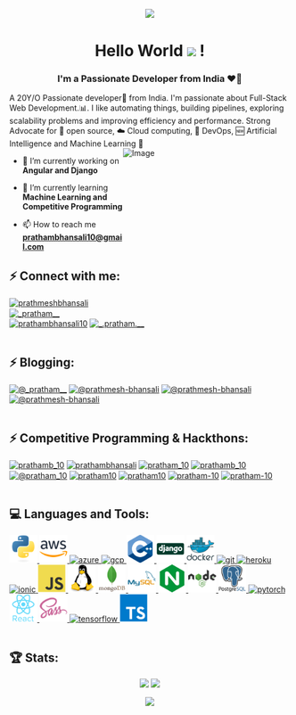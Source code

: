 <p align = "center">
    <img src="https://github.com/pratham-10/pratham-10/blob/master/assets/Cover%20Banner.png">
</p> 
<h1 align="center"> Hello World <img src="https://raw.githubusercontent.com/pratham-10/pratham-10/master/assets/wave.gif" width="30px"> ! </h1>
   
<h3 align="center">I'm a Passionate Developer from India ❤🚀️</h3>
     
   A 20Y/O Passionate developer🎯 from India. I'm passionate about Full-Stack Web Development.:bar_chart:. I like automating things, building pipelines, exploring scalability problems and improving efficiency and performance. Strong Advocate for 📜 open source, :cloud: Cloud computing, 🚀 DevOps, :new: Artificial Intelligence and Machine Learning :robot: 
<br>
<img width="300" height="300" align="right" alt="Image" src="https://github.com/pratham-10/pratham-10/blob/master/assets/coding.gif" />
   
   - 🔭 I’m currently working on **Angular and Django**
   
   - 🌱 I’m currently learning **Machine Learning and Competitive Programming**
   
   - 📫 How to reach me **prathambhansali10@gmail.com**
   
<h2 align="left">⚡ Connect with me:</h2>
<div align="left">
    <a href="https://linkedin.com/in/prathmeshbhansali" target="blank"><img align="center" src="https://github.com/pratham-10/pratham-10/blob/master/assets/linkedin.png" alt="prathmeshbhansali" height="40" width="40" /></a>
    <a href="https://twitter.com/_pratham__" target="blank"><img align="center" src="https://github.com/pratham-10/pratham-10/blob/master/assets/twitter.png" alt="_pratham__" height="40" width="40" /></a>
    <a href="https://www.facebook.com/prathambhansali10" target="blank"><img align="center" src="https://github.com/pratham-10/pratham-10/blob/master/assets/facebook.png" alt="prathambhansali10" height="40" width="40" /></a>
    <a href="https://instagram.com/_.pratham.__" target="blank"><img align="center" src="https://github.com/pratham-10/pratham-10/blob/master/assets/instagram.png" alt="_.pratham.__" height="40" width="40" /></a>
</div>
<br>
<h2 align="left">⚡ Blogging:</h2>
<div align="left">
    <a href="https://dev.to/@_pratham__" target="blank"><img align="center" src="https://github.com/pratham-10/pratham-10/blob/master/assets/dev.png" alt="@_pratham__" height="40" width="40" /></a>
    <a href="https://prathambhansali10.medium.com/" target="blank"><img align="center" src="https://github.com/pratham-10/pratham-10/blob/master/assets/medium.png" alt="@prathmesh-bhansali" height="40" width="40" /></a>
    <a href="https://prathmeshbhansali.hashnode.dev" target="blank"><img align="center" src="https://github.com/pratham-10/pratham-10/blob/master/assets/hashnode.png" alt="@prathmesh-bhansali" height="40" width="40" /></a>
    <a href="https://hackernoon.com/u/pratham10" target="blank"><img align="center" src="https://github.com/pratham-10/pratham-10/blob/master/assets/hackernoon.png" alt="@prathmesh-bhansali" height="40" width="40" /></a>
</div>
<br>
<h2 align="left">⚡ Competitive Programming & Hackthons:</h2>
<div align="left">
    <a href="https://www.codechef.com/users/prathamb_10" target="blank"><img align="center" src="https://github.com/pratham-10/pratham-10/blob/master/assets/codechef.jpg" alt="prathamb_10" height="40" width="40" /></a>
    <a href="https://www.hackerrank.com/prathambhansali" target="blank"><img align="center" src="https://github.com/pratham-10/pratham-10/blob/master/assets/hackerrank.png" alt="prathambhansali" height="40" width="40" /></a>
    <a href="https://codeforces.com/profile/pratham_10" target="blank"><img align="center" src="https://github.com/pratham-10/pratham-10/blob/master/assets/codeforces.png" alt="pratham_10" height="40" width="40" /></a>
    <a href="https://www.leetcode.com/prathamb_10" target="blank"><img align="center" src="https://github.com/pratham-10/pratham-10/blob/master/assets/leetcode.png" alt="prathamb_10" height="40" width="40" /></a>
    <a href="https://www.hackerearth.com/@pratham_10" target="blank"><img align="center" src="https://github.com/pratham-10/pratham-10/blob/master/assets/hackerearth.png" alt="@pratham_10" height="40" width="40" /></a>
    <a href="https://www.topcoder.com/members/pratham10" target="blank"><img align="center" src="https://github.com/pratham-10/pratham-10/blob/master/assets/topcoder.png" alt="pratham10" height="40" width="40" /></a>
    <a href="https://kaggle.com/pratham10" target="blank"><img align="center" src="https://github.com/pratham-10/pratham-10/blob/master/assets/kaggle.png" alt="pratham10" height="40" width="40" /></a>
    <a href="https://jovian.ai/pratham-10" target="blank"><img align="center" src="https://github.com/pratham-10/pratham-10/blob/master/assets/jovian.png" alt="pratham-10" height="40" width="40" /></a>
    <a href="https://devfolio.co/@pratham_10" target="blank"><img align="center" src="https://github.com/pratham-10/pratham-10/blob/master/assets/devfolio.png" alt="pratham-10" height="40" width="40" /></a>
</div>
<br>
<h2 align="left">💻 Languages and Tools:</h2>
<div align="left"> 
    <a href="https://www.python.org" target="_blank"> <img src="https://raw.githubusercontent.com/devicons/devicon/master/icons/python/python-original.svg" alt="python" width="50" height="50"/> </a> 
    <a href="https://aws.amazon.com" target="_blank"><img src="https://raw.githubusercontent.com/devicons/devicon/master/icons/amazonwebservices/amazonwebservices-original-wordmark.svg" alt="aws" width="50" height="50"/> </a> 
    <a href="https://azure.microsoft.com/en-in/" target="_blank"><img src="https://www.vectorlogo.zone/logos/microsoft_azure/microsoft_azure-icon.svg" alt="azure" width="50" height="50"/> </a> 
    <a href="https://cloud.google.com" target="_blank"> <img src="https://www.vectorlogo.zone/logos/google_cloud/google_cloud-icon.svg" alt="gcp" width="50" height="50"/> </a> 
    <a href="https://www.w3schools.com/cpp/" target="_blank"> <img src="https://raw.githubusercontent.com/devicons/devicon/master/icons/cplusplus/cplusplus-original.svg" alt="cplusplus" width="50" height="50"/> </a>
    <a href="https://www.djangoproject.com/" target="_blank"> <img src="https://raw.githubusercontent.com/devicons/devicon/master/icons/django/django-original.svg" alt="django" width="50" height="50"/> </a>
    <a href="https://www.docker.com/" target="_blank"> <img src="https://raw.githubusercontent.com/devicons/devicon/master/icons/docker/docker-original-wordmark.svg" alt="docker" width="50" height="50"/> </a>
    <a href="https://git-scm.com/" target="_blank"> <img src="https://www.vectorlogo.zone/logos/git-scm/git-scm-icon.svg" alt="git" width="50" height="50"/> </a>
    <a href="https://heroku.com" target="_blank"> <img src="https://www.vectorlogo.zone/logos/heroku/heroku-icon.svg" alt="heroku" width="50" height="50"/> </a> 
    <a href="https://ionicframework.com" target="_blank"> <img src="https://upload.wikimedia.org/wikipedia/commons/d/d1/Ionic_Logo.svg" alt="ionic" width="50" height="50"/> </a> 
    <a href="https://developer.mozilla.org/en-US/docs/Web/JavaScript" target="_blank"><img src="https://raw.githubusercontent.com/devicons/devicon/master/icons/javascript/javascript-original.svg" alt="javascript" width="50" height="50"/> </a> 
    <a href="https://www.linux.org/" target="_blank"> <img src="https://raw.githubusercontent.com/devicons/devicon/master/icons/linux/linux-original.svg" alt="linux" width="50" height="50"/> </a> 
    <a href="https://www.mongodb.com/" target="_blank"> <img src="https://raw.githubusercontent.com/devicons/devicon/master/icons/mongodb/mongodb-original-wordmark.svg" alt="mongodb" width="50" height="50"/> </a> 
    <a href="https://www.mysql.com/" target="_blank"> <img src="https://raw.githubusercontent.com/devicons/devicon/master/icons/mysql/mysql-original-wordmark.svg" alt="mysql" width="50" height="50"/> </a> 
    <a href="https://www.nginx.com" target="_blank"> <img src="https://raw.githubusercontent.com/devicons/devicon/master/icons/nginx/nginx-original.svg" alt="nginx" width="50" height="50"/> </a> 
    <a href="https://nodejs.org" target="_blank"> <img src="https://raw.githubusercontent.com/devicons/devicon/master/icons/nodejs/nodejs-original-wordmark.svg" alt="nodejs" width="50" height="50"/> </a> 
    <a href="https://www.postgresql.org" target="_blank"> <img src="https://raw.githubusercontent.com/devicons/devicon/master/icons/postgresql/postgresql-original-wordmark.svg" alt="postgresql" width="50" height="50"/> </a> 
    <a href="https://pytorch.org/" target="_blank"> <img src="https://www.vectorlogo.zone/logos/pytorch/pytorch-icon.svg" alt="pytorch" width="50" height="50"/> </a> 
    <a href="https://reactjs.org/" target="_blank"> <img src="https://raw.githubusercontent.com/devicons/devicon/master/icons/react/react-original-wordmark.svg" alt="react" width="50" height="50"/> </a> 
    <a href="https://sass-lang.com" target="_blank"> <img src="https://raw.githubusercontent.com/devicons/devicon/master/icons/sass/sass-original.svg" alt="sass" width="50" height="50"/> </a> 
    <a href="https://www.tensorflow.org" target="_blank"> <img src="https://www.vectorlogo.zone/logos/tensorflow/tensorflow-icon.svg" alt="tensorflow" width="50" height="50"/> </a>
    <a href="https://www.typescriptlang.org/" target="_blank"> <img src="https://raw.githubusercontent.com/devicons/devicon/master/icons/typescript/typescript-original.svg" alt="typescript" width="50" height="50"/> </a> 
</div>
<br>
<h2 align="left">🏆 Stats:</h2>
<p align = "center">
    <img width="48%" src ="https://github-readme-stats.vercel.app/api?username=pratham-10&show_icons=true&theme=radical&line_height=25">
    <img width="48%" src="https://github-readme-streak-stats.herokuapp.com/?user=pratham-10&show_icons=true&locale=en&layout=compact&theme=radical&line_height=0" />
</p>
<p align = "center">
    <img src="https://activity-graph.herokuapp.com/graph?username=pratham-10&theme=redical">
</p> 
